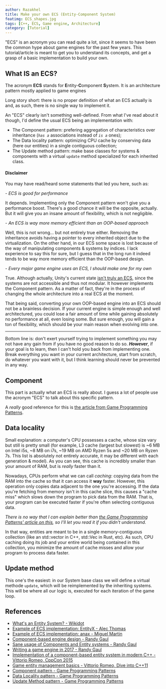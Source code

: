 ```yaml
---
author: Razakhel
title: Make your own ECS (Entity-Component System)
featimg: ECS_shapes.jpg
tags: [C++, ECS, Game engine, Architecture]
category: [Tutorial]
---
```


"ECS" is an acronym you can read quite a lot, since it seems to have been the common hype about game engines for the past few years. This tutorial/article is meant to get you to understand its concepts, and get a grasp of a basic implementation to build your own.

## What **IS** an ECS?

The acronym **ECS** stands for **E**ntity-**C**omponent **S**ystem. It is an architecture pattern mostly applied to game engines

Long story short: there is no proper definition of what an ECS actually is and, as such, there is no single way to implement it.

An "ECS" clearly isn't something well-defined. From what I've read about it though, I'd define the usual ECS being an implementation with:

- The Component pattern: prefering aggregation of characteristics over inheritance (_`has a`_ associations instead of _`is a`_ ones);
- The Data locality pattern: optimizing CPU cache by conserving data (here our entities) in a single contiguous collection;
- The Update method pattern: make base classes for systems & components with a virtual `update` method specialized for each inherited class.

#### Disclaimer

You may have read/heard some statements that led you here, such as:

*- ECS is good for performance*

It depends. Implementing only the Component pattern won't give you a performance boost. There's a good chance it will be the opposite, actually. But it will give you an insane amount of flexibility, which is not negligible.

*- An ECS is way more memory efficient than an OOP-based approach*

Well, this is not wrong... but not entirely true either. Removing the inheritance avoids having a pointer to every inherited object due to the virtualization. On the other hand, in our ECS some space is lost because of the way of manipulating components & systems by indices. I lack experience to say this for sure, but I guess that in the long run it indeed tends to be way more memory efficient than the OOP-based design.

*- Every major game engine uses an ECS, I should make one for my own*

True. Although actually, Unity's current state [isn't truly an ECS](https://answers.unity.com/questions/669643/entity-component-system.html?childToView=1076793#answer-1076793), since the systems are not accessible and thus not modular. It however implements the Component pattern. As a matter of fact, they're in the process of changing the whole architecture into a real ECS at the moment.

That being said, converting your own OOP-based engine into an ECS should not be a brainless decision. If your current engine is simple enough and well architectured, you could lose a fair amount of time while gaining absolutely no performance at all, even losing some. But sure enough, you will gain a ton of flexibility, which should be your main reason when evolving into one.

---

Bottom line is: don't exert yourself trying to implement something you may not have any gain from if you have no good reason to do so. ***However***, if your goal is to learn, then I can't hold you back from implementing one. Break everything you want in your current architecture, start from scratch, do whatever you want with it, but I think learning should never be prevented in any way.

## Component

This part is actually what an ECS is really about. I guess a lot of people use the acronym "ECS" to talk about this specific pattern.

A _really_ good reference for this is [the article from Game Programming Patterns](http://gameprogrammingpatterns.com/component.html).

## Data locality

Small explanation: a computer's CPU possesses a cache, whose size vary but still is pretty small (for example, L3 cache (largest but slowest) is ~6 MB on Intel i5s, ~8 MB on i7s, ~19 MB on AMD Ryzen 5s and ~20 MB on Ryzen 7s. This list is absolutely not entirely accurate, it may be different with each generation & model). As you can see, this cache is incredibly smaller than your amount of RAM, but is _really_ faster than it.

Nowadays, CPUs perform what we can call _caching_: copying data from the RAM into the cache so that it can access it **way** faster. However, this operation only copies data adjacent to the one you're accessing. If the data you're fetching from memory isn't in this cache slice, this causes a "cache miss" which slows down the program to pick data from the RAM. That is, your program can be executed faster if you're often selecting contiguous data.

_There is no way that I can explain better than [the Game Programming Patterns' article on this](http://gameprogrammingpatterns.com/data-locality.html), so I'll let you read it if you didn't understand._

In that way, entities are meant to be in a single memory-contiguous collection (like an std::vector in C++, std::Vec in Rust, etc). As such, CPU caching doing its job and your entire world being contained in this collection, you minimize the amount of cache misses and allow your program to process data faster.

## Update method

This one's the easiest: in our System base class we will define a virtual methode `update`, which will be reimplemented by the inheriting systems. This will be where all our logic is, executed for each iteration of the game loop.

## References

- [What's an Entity System? - Wikidot](http://entity-systems.wikidot.com/)
- [Example of ECS implementation: EntityX - Alec Thomas](https://github.com/alecthomas/entityx)
- [Example of ECS implementation: anax - Miguel Martin](https://github.com/miguelmartin75/anax)
- [Component-based engine design - Randy Gaul](http://www.randygaul.net/2013/05/20/component-based-engine-design/)
- [Sane usage of Components and Entity systems - Randy Gaul](http://www.randygaul.net/2014/06/10/sane-usage-of-components-and-entity-systems/)
- [Writing a game engine in 2017 - Randy Gaul](http://www.randygaul.net/2017/02/24/writing-a-game-engine-in-2017/)
- [Implementation of a component-based entity system in modern C++ - Vittorio Romeo, CppCon 2015](https://www.youtube.com/watch?v=NTWSeQtHZ9M)
- [Game entity management basics - Vittorio Romeo, Dive into C++11](https://www.youtube.com/watch?v=QAmtgvwHInM)
- [Component pattern - Game Programming Patterns](http://gameprogrammingpatterns.com/component.html)
- [Data Locality pattern - Game Programming Patterns](http://gameprogrammingpatterns.com/data-locality.html)
- [Update Method pattern - Game Programming Patterns](http://gameprogrammingpatterns.com/update-method.html)
